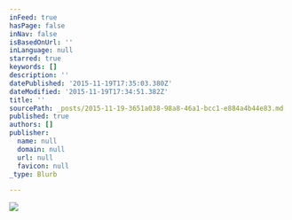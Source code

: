 ```yaml
---
inFeed: true
hasPage: false
inNav: false
isBasedOnUrl: ''
inLanguage: null
starred: true
keywords: []
description: ''
datePublished: '2015-11-19T17:35:03.380Z'
dateModified: '2015-11-19T17:34:51.382Z'
title: ''
sourcePath: _posts/2015-11-19-3651a038-98a8-46a1-bcc1-e884a4b44e83.md
published: true
authors: []
publisher:
  name: null
  domain: null
  url: null
  favicon: null
_type: Blurb

---
```

![](https://the-grid-user-content.s3-us-west-2.amazonaws.com/7242b8a1-24e5-42bd-83fe-5c4d01cee154.png)